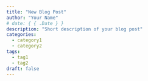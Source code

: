 ```yaml
---
title: "New Blog Post"
author: "Your Name"
# date: { { .Date } }
description: "Short description of your blog post"
categories:
  - category1
  - category2
tags:
  - tag1
  - tag2
draft: false
---
```

